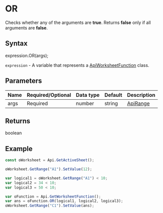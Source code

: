 # OR

Checks whether any of the arguments are **true**. Returns **false** only if all arguments are **false**.

## Syntax

expression.OR(args);

`expression` - A variable that represents a [ApiWorksheetFunction](../ApiWorksheetFunction.md) class.

## Parameters

| **Name** | **Required/Optional** | **Data type** | **Default** | **Description** |
| ------------- | ------------- | ------------- | ------------- | ------------- |
| args | Required | number | string | [ApiRange](../../ApiRange/ApiRange.md) | [ApiName](../../ApiName/ApiName.md) | boolean |  | A condition to check. |

## Returns

boolean

## Example



```javascript
const oWorksheet = Api.GetActiveSheet();

oWorksheet.GetRange("A1").SetValue(12);

var logical1 = oWorksheet.GetRange("A1") < 10;
var logical2 = 34 < 10;
var logical3 = 50 < 10;

var oFunction = Api.GetWorksheetFunction();
var ans = oFunction.OR(logical1, logical2, logical3);
oWorksheet.GetRange("C1").SetValue(ans);

```
